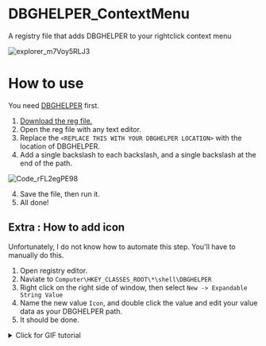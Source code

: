 # DBGHELPER_ContextMenu
A registry file that adds DBGHELPER to your rightclick context menu

![explorer_m7Voy5RLJ3](https://user-images.githubusercontent.com/45356936/229731198-d0c7cede-aedd-46da-a60a-010ecfd0f80c.gif)


# How to use
You need [DBGHELPER](https://github.com/omicronrex/dbghelper/) first.

1. [Download the reg file.](https://github.com/ohmaytt/DBGHELPER_ContextMenu/releases/download/1.0/dbgcontextmenu.reg)
2. Open the reg file with any text editor.
3. Replace the `<REPLACE THIS WITH YOUR DBGHELPER LOCATION>` with the location of DBGHELPER.
4. Add a single backslash to each backslash, and a single backslash at the end of the path.

![Code_rFL2egPE98](https://user-images.githubusercontent.com/45356936/235910320-1ebf463e-9587-4f5e-84e2-fb7d975736fb.gif)

4. Save the file, then run it.
5. All done!


## Extra : How to add icon
Unfortunately, I do not know how to automate this step. You'll have to manually do this.

1. Open registry editor.
2. Naviate to `Computer\HKEY_CLASSES_ROOT\*\shell\DBGHELPER`
3. Right click on the right side of window, then select `New -> Expandable String Value`
4. Name the new value `Icon`, and double click the value and edit your value data as your DBGHELPER path.
5. It should be done.

<details>
<summary>Click for GIF tutorial</summary>

![regedit_oujx03UY2L](https://user-images.githubusercontent.com/45356936/235911470-ce55f901-8b7c-422e-a0b9-f0c34c060782.gif)

</details>
